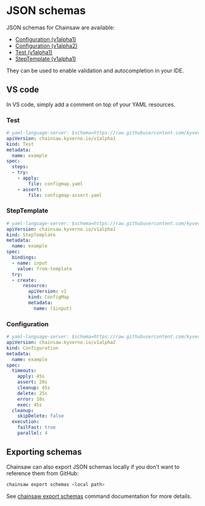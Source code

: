 # JSON schemas

JSON schemas for Chainsaw are available:

- [Configuration (v1alpha1)](https://github.com/kyverno/chainsaw/blob/main/.schemas/json/configuration-chainsaw-v1alpha1.json)
- [Configuration (v1alpha2)](https://github.com/kyverno/chainsaw/blob/main/.schemas/json/configuration-chainsaw-v1alpha2.json)
- [Test (v1alpha1)](https://github.com/kyverno/chainsaw/blob/main/.schemas/json/test-chainsaw-v1alpha1.json)
- [StepTemplate (v1alpha1)](https://github.com/kyverno/chainsaw/blob/main/.schemas/json/test-chainsaw-v1alpha1.json)

They can be used to enable validation and autocompletion in your IDE.

## VS code

In VS code, simply add a comment on top of your YAML resources.

### Test

```yaml
# yaml-language-server: $schema=https://raw.githubusercontent.com/kyverno/chainsaw/main/.schemas/json/test-chainsaw-v1alpha1.json
apiVersion: chainsaw.kyverno.io/v1alpha1
kind: Test
metadata:
  name: example
spec:
  steps:
  - try:
    - apply:
        file: configmap.yaml
    - assert:
        file: configmap-assert.yaml
```

### StepTemplate

```yaml
# yaml-language-server: $schema=https://raw.githubusercontent.com/kyverno/chainsaw/main/.schemas/json/steptemplate-chainsaw-v1alpha1.json
apiVersion: chainsaw.kyverno.io/v1alpha1
kind: StepTemplate
metadata:
  name: example
spec:
  bindings:
  - name: input
    value: from-template
  try:
  - create:
      resource:
        apiVersion: v1
        kind: ConfigMap
        metadata:
          name: ($input)
```

### Configuration

```yaml
# yaml-language-server: $schema=https://raw.githubusercontent.com/kyverno/chainsaw/main/.schemas/json/configuration-chainsaw-v1alpha2.json
apiVersion: chainsaw.kyverno.io/v1alpha2
kind: Configuration
metadata:
  name: example
spec:
  timeouts:
    apply: 45s
    assert: 20s
    cleanup: 45s
    delete: 25s
    error: 10s
    exec: 45s
  cleanup:
    skipDelete: false
  execution:
    failFast: true
    parallel: 4
```

## Exporting schemas

Chainsaw can also export JSON schemas locally if you don't want to reference them from GitHub:

```bash
chainsaw export schemas <local path>
```

See [chainsaw export schemas](./commands/chainsaw_export_schemas.md) command documentation for more details.
